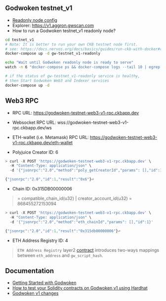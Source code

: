 ## Godwoken testnet_v1

* [Readonly node config](./gw-testnet_v1-config-readonly.toml)
* Explorer: https://v1.aggron.gwscan.com
* How to run a Godwoken testnet_v1 readonly node?
```sh
cd testnet_v1
# Note: It is better to run your own CKB testnet node first.
# see: https://docs.nervos.org/docs/basics/guides/run-ckb-with-docker#run-a-ckb-testnet-node
docker-compose up -d gw-testnet_v1-readonly

echo "Wait until Godwoken readonly node is ready to serve"
watch -n 6 "docker-compose ps && docker-compose logs --tail 10 | egrep 'sync new block'" 

# if the status of gw-testnet_v1-readonly service is healthy,
# then Start Godwoken Web3 and Indexer services
docker-compose up -d
```

## Web3 RPC

* RPC URL: https://godwoken-testnet-web3-v1-rpc.ckbapp.dev
* Websocket RPC URL: wss://godwoken-testnet-web3-v1-rpc.ckbapp.dev/ws
* ETH-wallet (i.e. Metamask) RPC URL: https://godwoken-testnet-web3-v1-rpc.ckbapp.dev/eth-wallet

* Polyjuice Creator ID: 6
```js
> curl -X POST 'https://godwoken-testnet-web3-v1-rpc.ckbapp.dev' \
  -H "Content-Type: application/json" \
  -d '{"jsonrpc":"2.0","method":"poly_getCreatorId","params": [],"id":1}'

{"jsonrpc":"2.0","id":1,"result":"0x6"}⏎
```

* Chain ID: 0x315DB00000006
> = compatible_chain_id(u32) | creator_account_id(u32) = 868455272153094
```js
> curl -X POST 'https://godwoken-testnet-web3-v1-rpc.ckbapp.dev' \
  -H "Content-Type: application/json" \
  -d '{"jsonrpc":"2.0","method":"eth_chainId","params": [],"id":1}'

{"jsonrpc":"2.0","id":1,"result":"0x315db00000006"}⏎
```

* ETH Address Registry ID: 4
> `ETH Address Registry` layer2 [contract](https://github.com/nervosnetwork/godwoken-polyjuice/blob/8741eec/c/eth_addr_reg.c#L2) introduces two-ways mappings between `eth_address` and `gw_script_hash`.

## Documentation

* [Getting Started with Godwoken](https://startwithnervos.com/godwoken)
* [How to test your Solidity contracts on Godwoken v1 using Hardhat](https://github.com/nervosnetwork/godwoken-tests)
* [Godwoken v1 changes](https://github.com/jjyr/godwoken/blob/refactor-sudt-with-registry-address/docs/CHANGES.md)
